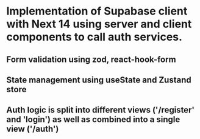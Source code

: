 # Implementation of Supabase client with Next 14 using server and client components to call auth services.
## Form validation using zod, react-hook-form
## State management using useState and Zustand store
## Auth logic is split into different views ('/register' and 'login') as well as combined into a single view ('/auth')
